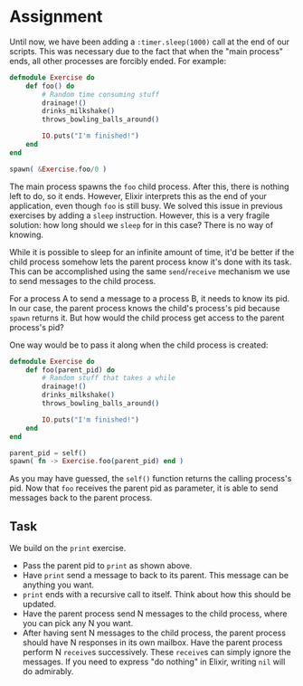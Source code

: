 # Assignment

Until now, we have been adding a `:timer.sleep(1000)` call at the end of our scripts.
This was necessary due to the fact that when the "main process" ends, all other processes
are forcibly ended. For example:

```elixir
defmodule Exercise do
    def foo() do
        # Random time consuming stuff
        drainage!()
        drinks_milkshake()
        throws_bowling_balls_around()

        IO.puts("I'm finished!")
    end
end

spawn( &Exercise.foo/0 )
```

The main process spawns the `foo` child process. After this, there is nothing left to do,
so it ends. However, Elixir interprets this as the end of your application,
even though `foo` is still busy.
We solved this issue in previous exercises by adding a `sleep` instruction.
However, this is a very fragile solution: how long should we `sleep` for in this case?
There is no way of knowing.

While it is possible to sleep for an infinite amount of time, it'd be better
if the child process somehow lets the parent process know it's done with its task.
This can be accomplished using the same `send`/`receive` mechanism
we use to send messages to the child process.

For a process A to send a message to a process B, it needs
to know its pid. In our case, the parent process knows
the child's process's pid because `spawn` returns it.
But how would the child process get access to the parent process's pid?

One way would be to pass it along when the child process is created:

```elixir
defmodule Exercise do
    def foo(parent_pid) do
        # Random stuff that takes a while
        drainage!()
        drinks_milkshake()
        throws_bowling_balls_around()

        IO.puts("I'm finished!")
    end
end

parent_pid = self()
spawn( fn -> Exercise.foo(parent_pid) end )
```

As you may have guessed, the `self()` function returns the calling process's pid.
Now that `foo` receives the parent pid as parameter, it is able to send messages
back to the parent process.

## Task

We build on the `print` exercise.

* Pass the parent pid to `print` as shown above.
* Have `print` send a message to back to its parent. This message can be anything you want.
* `print` ends with a recursive call to itself. Think about how this should be updated.
* Have the parent process send N messages to the child process, where you can pick any N you want.
* After having sent N messages to the child process, the parent process
  should have N responses in its own mailbox. Have the parent process perform N `receive`s
  successively. These `receive`s can simply ignore the messages. If you need to express "do nothing"
  in Elixir, writing `nil` will do admirably.
